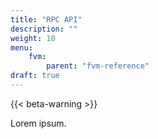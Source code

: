 ```yaml
---
title: "RPC API"
description: ""
weight: 10
menu:
    fvm:
        parent: "fvm-reference"
draft: true
---
```


{{< beta-warning >}}

Lorem ipsum.
